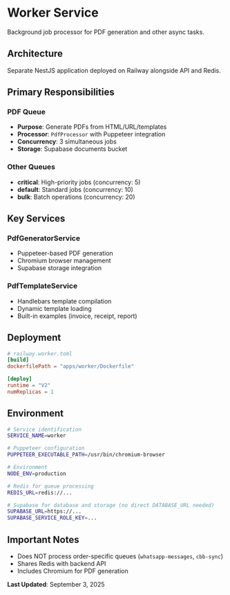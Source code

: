 # Worker Service

Background job processor for PDF generation and other async tasks.

## Architecture

Separate NestJS application deployed on Railway alongside API and Redis.

## Primary Responsibilities

### PDF Queue

- **Purpose**: Generate PDFs from HTML/URL/templates
- **Processor**: `PdfProcessor` with Puppeteer integration
- **Concurrency**: 3 simultaneous jobs
- **Storage**: Supabase documents bucket

### Other Queues

- **critical**: High-priority jobs (concurrency: 5)
- **default**: Standard jobs (concurrency: 10)
- **bulk**: Batch operations (concurrency: 20)

## Key Services

### PdfGeneratorService

- Puppeteer-based PDF generation
- Chromium browser management
- Supabase storage integration

### PdfTemplateService

- Handlebars template compilation
- Dynamic template loading
- Built-in examples (invoice, receipt, report)

## Deployment

```toml
# railway.worker.toml
[build]
dockerfilePath = "apps/worker/Dockerfile"

[deploy]
runtime = "V2"
numReplicas = 1
```

## Environment

```bash
# Service identification
SERVICE_NAME=worker

# Puppeteer configuration
PUPPETEER_EXECUTABLE_PATH=/usr/bin/chromium-browser

# Environment
NODE_ENV=production

# Redis for queue processing
REDIS_URL=redis://...

# Supabase for database and storage (no direct DATABASE_URL needed)
SUPABASE_URL=https://...
SUPABASE_SERVICE_ROLE_KEY=...
```

## Important Notes

- Does NOT process order-specific queues (`whatsapp-messages`, `cbb-sync`)
- Shares Redis with backend API
- Includes Chromium for PDF generation

**Last Updated**: September 3, 2025
